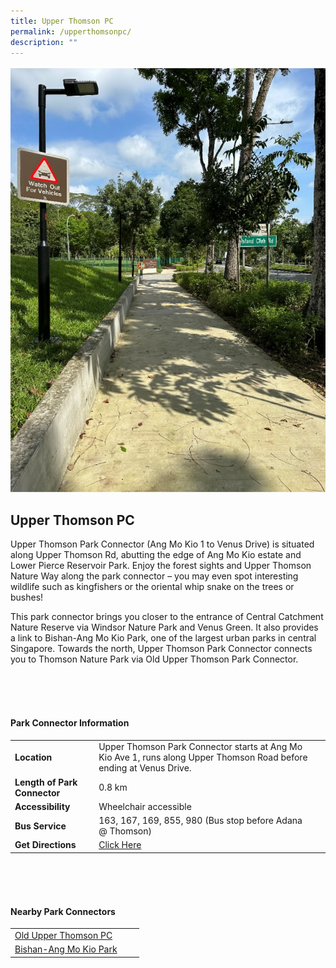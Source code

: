 ```yaml
---
title: Upper Thomson PC
permalink: /upperthomsonpc/
description: ""
---
```

![](/images/upperthomsonpc.jpg)

## Upper Thomson PC

Upper Thomson Park Connector (Ang Mo Kio 1 to Venus Drive) is situated along Upper Thomson Rd, abutting the edge of Ang Mo Kio estate and Lower Pierce Reservoir Park. Enjoy the forest sights and Upper Thomson Nature Way along the park connector – you may even spot interesting wildlife such as kingfishers or the oriental whip snake on the trees or bushes!&nbsp;  
  
This park connector brings you closer to the entrance of Central Catchment Nature Reserve via Windsor Nature Park and Venus Green. It also provides a link to Bishan-Ang Mo Kio Park, one of the largest urban parks in central Singapore. Towards the north, Upper Thomson Park Connector connects you to Thomson Nature Park via Old Upper Thomson Park Connector. 

<br>
<br>
<br>

#### Park Connector Information
|  |  |  |
| -------- | -------- | -------- |
| **Location** |Upper Thomson Park Connector starts at Ang Mo Kio Ave 1, runs along Upper Thomson Road before ending at Venus Drive. |  |
| **Length of Park Connector** | 0.8 km   |  |
| **Accessibility** | Wheelchair accessible | |
| **Bus Service** | 163, 167, 169, 855, 980 (Bus stop before Adana @ Thomson) | |
| **Get Directions** |  [Click Here](https://www.onemap.gov.sg/main/v2/?lat=1.3676360762378668&amp;lng=103.82813670797135) | |

<br>
<br>
<br>	

#### Nearby Park Connectors
|   |  |  |
| -------- | -------- | -------- |
| [Old Upper Thomson PC](https://www.nparks.gov.sg/gardens-parks-and-nature/park-connector-network/old-upper-thomson-pc) | | |
| [Bishan-Ang Mo Kio Park](https://www.nparks.gov.sg/gardens-parks-and-nature/park-connector-network/bishan-ang-mo-kio-park) | | |